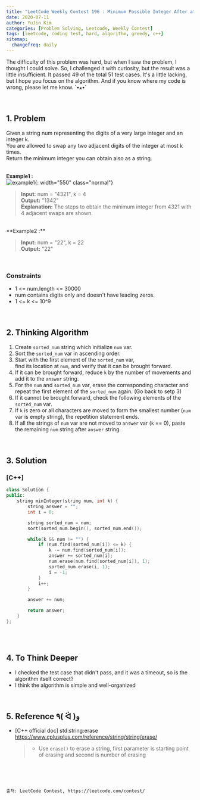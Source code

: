 ```yaml
---
title: "LeetCode Weekly Contest 196 : Minimum Possible Integer After at Most K Adjacent Swaps On Digits"
date: 2020-07-11
author: YuJin Kim
categories: [Problem Solving, Leetcode, Weekly Contest]
tags: [leetcode, coding test, hard, algorithm, greedy, c++]
sitemap:
  changefreq: daily
---
```


The difficulty of this problem was hard, but when I saw the problem, I thought I could solve. So, I challenged it with curiosity, but the result was a little insufficient. It passed 49 of the total 51 test cases. It's a little lacking, but I hope you focus on the algorithm. And if you know where my code is wrong, please let me know. ´•ﻌ•`  
<br/>
<br/>

## 1. Problem

Given a string num representing the digits of a very large integer and an integer k.  
You are allowed to swap any two adjacent digits of the integer at most k times.  
Return the minimum integer you can obtain also as a string.  
<br/>

**Example1 :**  
![example1](https://assets.leetcode.com/uploads/2020/06/17/q4_1.jpg){: width="550" class="normal"}

> **Input:** num = "4321", k = 4  
> **Output:** "1342"  
> **Explanation:** The steps to obtain the minimum integer from 4321 with 4 adjacent swaps are shown.

<br/>
**Example2 :**

> **Input:** num = "22", k = 22  
> **Output:** "22"

<br/>

### Constraints

- 1 <= num.length <= 30000
- num contains digits only and doesn't have leading zeros.
- 1 <= k <= 10^9
  <br/><br/><br/>

## 2. Thinking Algorithm

1. Create `sorted_num` string which initialize `num` var.
2. Sort the `sorted_num` var in ascending order.
3. Start with the first element of the `sorted_num` var,  
   find its location at `num`, and verify that it can be brought forward.
4. If it can be brought forward, reduce `k` by the number of movements and add it to the `answer` string.
5. For the `num` and `sorted_num` var, erase the corresponding character and repeat the first element of the `sorted_num` again. (Go back to setp 3)
6. If it cannot be brought forward, check the following elements of the `sorted_num` var.
7. If `k` is zero or all characters are moved to form the smallest number (`num` var is empty string), the repetition statement ends.
8. If all the strings of `num` var are not moved to `answer` var (`k` == 0), paste the remaining `num` string after `answer` string.  
   <br/><br/>

## 3. Solution

### [C++]

```c++
class Solution {
public:
    string minInteger(string num, int k) {
        string answer = "";
        int i = 0;

        string sorted_num = num;
        sort(sorted_num.begin(), sorted_num.end());

        while(k && num != "") {
            if (num.find(sorted_num[i]) <= k) {
                k -= num.find(sorted_num[i]);
                answer += sorted_num[i];
                num.erase(num.find(sorted_num[i]), 1);
                sorted_num.erase(i, 1);
                i = -1;
            }
            i++;
        }

        answer += num;

        return answer;
    }
};
```

<br/><br/>

## 4. To Think Deeper

- I checked the test case that didn't pass, and it was a timeout, so is the algorithm itself correct?
- I think the algorithm is simple and well-organized
  <br/><br/><br/>

## 5. Reference ٩( ᐛ )و

- [C++ official doc] std:string:erase <https://www.cplusplus.com/reference/string/string/erase/>
  > - Use `erase()` to erase a string, first parameter is starting point of erasing and second is number of erasing

<br/><br/><br/>

```
출처: LeetCode Contest, https://leetcode.com/contest/
```
